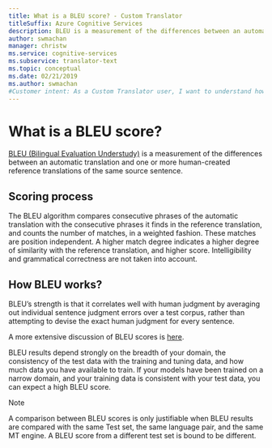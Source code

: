 ```yaml
---
title: What is a BLEU score? - Custom Translator
titleSuffix: Azure Cognitive Services
description: BLEU is a measurement of the differences between an automatic translation and one or more human-created reference translations of the same source sentence. The BLEU algorithm compares consecutive phrases of the automatic translation with the consecutive phrases it finds in the reference translation, and counts the number of matches, in a weighted fashion.
author: swmachan
manager: christw
ms.service: cognitive-services
ms.subservice: translator-text
ms.topic: conceptual
ms.date: 02/21/2019
ms.author: swmachan
#Customer intent: As a Custom Translator user, I want to understand how BLEU score works so that I understand system test outcome better.
---
```


# What is a BLEU score?

[BLEU (Bilingual Evaluation Understudy)](https://en.wikipedia.org/wiki/BLEU) is a measurement of the differences between an automatic translation and
one or more human-created reference translations of the same source sentence.

## Scoring process

The BLEU algorithm compares consecutive phrases of the automatic translation
with the consecutive phrases it finds in the reference translation, and counts
the number of matches, in a weighted fashion. These matches are position
independent. A higher match degree indicates a higher degree of similarity with
the reference translation, and higher score. Intelligibility and grammatical correctness are not
taken into account.

## How BLEU works?

BLEU’s strength is that it correlates well with human judgment by averaging out
individual sentence judgment errors over a test corpus, rather than attempting
to devise the exact human judgment for every sentence.

A more extensive discussion of BLEU scores is [here](https://youtu.be/-UqDljMymMg).

BLEU results depend strongly on the breadth of your domain, the consistency of
the test data with the training and tuning data, and how much data you have
available to train. If your models have been trained on a narrow domain, and
your training data is consistent with your test data, you can expect a high
BLEU score.

>[!NOTE]
>A comparison between BLEU scores is only justifiable when BLEU results are compared with the same Test set, the same language pair, and the same MT engine. A BLEU score from a different test set is bound to be different.
